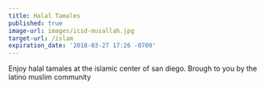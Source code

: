 ```yaml
---
title: Halal Tamales
published: true
image-url: images/icsd-musallah.jpg
target-url: /islam
expiration_date: '2018-03-27 17:26 -0700'
---
```

Enjoy halal tamales at the islamic center of san diego. Brough to you by the latino muslim community
